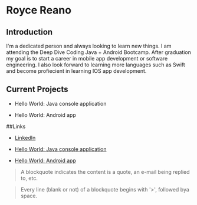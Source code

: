 # Royce Reano
## Introduction 

I'm a dedicated person and always looking to learn new things. I am attending the Deep Dive Coding Java + Android Bootcamp.
After graduation my goal is to start a career in mobile app development or software engineering. I also look forward to learning more languages such as 
Swift and become profiecient in learning IOS app development. 

## Current Projects 


* Hello World: Java console application

* Hello World: Android app

##Links 

* [LinkedIn](https://www.linkedin.com/in/royce-reano-445680221/)

* [Hello World: Java console application](https://github.com/Roycereano/hello-world-java-1)

* [Hello World: Android app](https://github.com/Roycereano/hello-world-android1)

> A blockquote indicates the content is a quote, an e-mail being replied to, etc. 

> 

> Every line (blank or not) of a blockquote begins with '>', followed bya space. 